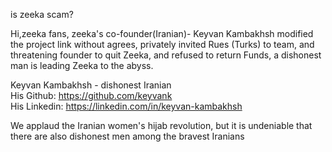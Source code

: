 
is zeeka scam?

Hi,zeeka fans, zeeka's co-founder(Iranian)- Keyvan Kambakhsh modified the project link without agrees, privately invited Rues (Turks) to team, and threatening founder to quit Zeeka, and refused to return Funds, a dishonest man is leading Zeeka to the abyss.

Keyvan Kambakhsh - dishonest Iranian  
His Github: https://github.com/keyvank  
His Linkedin: https://linkedin.com/in/keyvan-kambakhsh  

We applaud the Iranian women's hijab revolution, but it is undeniable that there are also dishonest men among the bravest Iranians 
